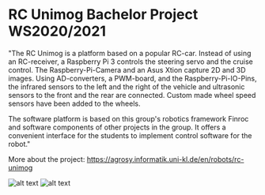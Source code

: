 # RC Unimog Bachelor Project WS2020/2021

"The RC Unimog is a platform based on a popular RC-car. Instead of using an RC-receiver, a Raspberry Pi 3 controls the steering servo and the cruise control. The Raspberry-Pi-Camera and an Asus Xtion capture 2D and 3D images. Using AD-converters, a PWM-board, and the Raspberry-Pi-IO-Pins, the infrared sensors to the left and the right of the vehicle and ultrasonic sensors to the front and the rear are connected. Custom made wheel speed sensors have been added to the wheels.

The software platform is based on this group's robotics framework Finroc and software components of other projects in the group. It offers a convenient interface for the students to implement control software for the robot."

More about the project: https://agrosy.informatik.uni-kl.de/en/robots/rc-unimog


![alt text](https://agrosy.informatik.uni-kl.de/fileadmin/_processed_/e/e/csm_rcunimog_fb6a901e91.png)
![alt text](https://agrosy.informatik.uni-kl.de/fileadmin/_processed_/1/1/csm_IMG_7550_35d98b0e33.jpg)

